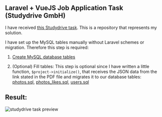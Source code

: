 ## Laravel + VueJS Job Application Task (Studydrive GmbH)

I have received [this Studydrive task](https://github.com/AlexioVay/studydrive/blob/master/public/Task.pdf). This is a repository that represents my solution.

I have set up the MySQL tables manually without Laravel schemes or migration. Therefore this step is required:

1. [Create MySQL database tables](https://github.com/AlexioVay/studydrive/blob/master/public/createSQLTables.sql)

2. (Optional) Fill tables:
This step is optional since I have written a little function, `$project->initialize()`, that receives the JSON data from the link stated in the PDF file and migrates it to our database tables: [photos.sql](https://github.com/AlexioVay/studydrive/blob/master/public/studydrive_photos.sql), [photos_likes.sql](https://github.com/AlexioVay/studydrive/blob/master/public/studydrive_photos_likes.sql), [users.sql](https://github.com/AlexioVay/studydrive/blob/master/public/studydrive_users.sql)

## Result:

![studydrive task preview](https://github.com/AlexioVay/studydrive/blob/master/public/studydrive.gif)
